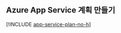 ## <a name="create-an-azure-app-service-plan"></a>Azure App Service 계획 만들기

[!INCLUDE [app-service-plan-no-h](app-service-web-create-app-service-plan-no-h-scus.md)]